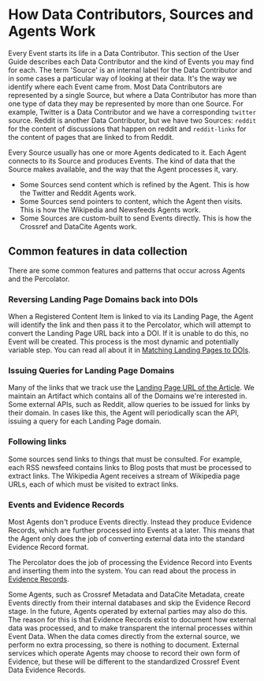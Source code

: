 # How Data Contributors, Sources and Agents Work

Every Event starts its life in a Data Contributor. This section of the User Guide describes each Data Contributor and the kind of Events you may find for each. The term 'Source' is an internal label for the Data Contributor and in some cases a particular way of looking at their data. It's the way we identify where each Event came from. Most Data Contributors are represented by a single Source, but where a Data Contributor has more than one type of data they may be represented by more than one Source. For example, Twitter is a Data Contributor and we have a corresponding `twitter` source. Reddit is another Data Contributor, but we have two Sources: `reddit` for the content of discussions that happen on reddit and `reddit-links` for the content of pages that are linked to from Reddit.

Every Source usually has one or more Agents dedicated to it. Each Agent connects to its Source and produces Events. The kind of data that the Source makes available, and the way that the Agent processes it, vary.

 - Some Sources send content which is refined by the Agent. This is how the Twitter and Reddit Agents work.
 - Some Sources send pointers to content, which the Agent then visits. This is how the Wikipedia and Newsfeeds Agents work.
 - Some Sources are custom-built to send Events directly. This is how the Crossref and DataCite Agents work.

## Common features in data collection

There are some common features and patterns that occur across Agents and the Percolator. 

### Reversing Landing Page Domains back into DOIs

When a Registered Content Item is linked to via its Landing Page, the Agent will identify the link and then pass it to the Percolator, which will attempt to convert the Landing Page URL back into a DOI. If it is unable to do this, no Event will be created. This process is the most dynamic and potentially variable step. You can read all about it in [Matching Landing Pages to DOIs](data/matching-landing-pages/).

### Issuing Queries for Landing Page Domains

Many of the links that we track use the [Landing Page URL of the Article](/data/ids-and-urls). We maintain an Artifact which contains all of the Domains we're interested in. Some external APIs, such as Reddit, allow queries to be issued for links by their domain. In cases like this, the Agent will periodically scan the API, issuing a query for each Landing Page domain.

### Following links

Some sources send links to things that must be consulted. For example, each RSS newsfeed contains links to Blog posts that must be processed to extract links. The Wikipedia Agent receives a stream of Wikipedia page URLs, each of which must be visited to extract links.

### Events and Evidence Records

Most Agents don't produce Events directly. Instead they produce Evidence Records, which are further processed into Events at a later. This means that the Agent only does the job of converting external data into the standard Evidence Record format.

The Percolator does the job of processing the Evidence Record into Events and inserting them into the system. You can read about the process in [Evidence Records](/data/evidence-records). 

Some Agents, such as Crossref Metadata and DataCite Metadata, create Events directly from their internal databases and skip the Evidence Record stage. In the future, Agents operated by external parties may also do this. The reason for this is that Evidence Records exist to document how external data was processed, and to make transparent the internal processes within Event Data. When the data comes directly from the external source, we perform no extra processing, so there is nothing to document. External services which operate Agents may choose to record their own form of Evidence, but these will be different to the standardized Crossref Event Data Evidence Records.

